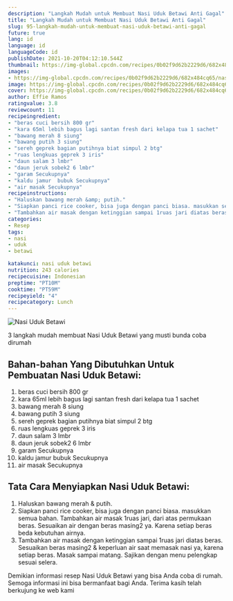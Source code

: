 ```yaml
---
description: "Langkah Mudah untuk Membuat Nasi Uduk Betawi Anti Gagal"
title: "Langkah Mudah untuk Membuat Nasi Uduk Betawi Anti Gagal"
slug: 95-langkah-mudah-untuk-membuat-nasi-uduk-betawi-anti-gagal
future: true
lang: id
language: id
languageCode: id
publishDate: 2021-10-20T04:12:10.544Z 
thumbnail: https://img-global.cpcdn.com/recipes/0b02f9d62b2229d6/682x484cq65/nasi-uduk-betawi-foto-resep-utama.png
images:
- https://img-global.cpcdn.com/recipes/0b02f9d62b2229d6/682x484cq65/nasi-uduk-betawi-foto-resep-utama.png
image: https://img-global.cpcdn.com/recipes/0b02f9d62b2229d6/682x484cq65/nasi-uduk-betawi-foto-resep-utama.png
cover: https://img-global.cpcdn.com/recipes/0b02f9d62b2229d6/682x484cq65/nasi-uduk-betawi-foto-resep-utama.png
author: Effie Ramos
ratingvalue: 3.8
reviewcount: 11
recipeingredient:
- "beras cuci bersih 800 gr"
- "kara 65ml lebih bagus lagi santan fresh dari kelapa tua 1 sachet"
- "bawang merah 8 siung"
- "bawang putih 3 siung"
- "sereh geprek bagian putihnya biat simpul 2 btg"
- "ruas lengkuas geprek 3 iris"
- "daun salam 3 lmbr"
- "daun jeruk sobek2 6 lmbr"
- "garam Secukupnya"
- "kaldu jamur  bubuk Secukupnya"
- "air masak Secukupnya"
recipeinstructions:
- "Haluskan bawang merah &amp; putih."
- "Siapkan panci rice cooker, bisa juga dengan panci biasa. masukkan semua bahan. Tambahkan air masak 1ruas jari, dari atas permukaan beras. Sesuaikan air dengan beras masing2 ya. Karena setiap beras beda kebutuhan airnya."
- "Tambahkan air masak dengan ketinggian sampai 1ruas jari diatas beras. Sesuaikan beras masing2 &amp; keperluan air saat memasak nasi ya, karena setiap beras. Masak sampai matang. Sajikan dengan menu pelengkap sesuai selera."
categories:
- Resep
tags:
- nasi
- uduk
- betawi

katakunci: nasi uduk betawi 
nutrition: 243 calories
recipecuisine: Indonesian
preptime: "PT10M"
cooktime: "PT59M"
recipeyield: "4"
recipecategory: Lunch
---
```



![Nasi Uduk Betawi](https://img-global.cpcdn.com/recipes/0b02f9d62b2229d6/682x484cq65/nasi-uduk-betawi-foto-resep-utama.png)

3 langkah mudah membuat  Nasi Uduk Betawi yang musti bunda coba dirumah

<!--inarticleads1-->

## Bahan-bahan Yang Dibutuhkan Untuk Pembuatan Nasi Uduk Betawi:

1. beras cuci bersih 800 gr
1. kara 65ml lebih bagus lagi santan fresh dari kelapa tua 1 sachet
1. bawang merah 8 siung
1. bawang putih 3 siung
1. sereh geprek bagian putihnya biat simpul 2 btg
1. ruas lengkuas geprek 3 iris
1. daun salam 3 lmbr
1. daun jeruk sobek2 6 lmbr
1. garam Secukupnya
1. kaldu jamur  bubuk Secukupnya
1. air masak Secukupnya



<!--inarticleads2-->

## Tata Cara Menyiapkan Nasi Uduk Betawi:

1. Haluskan bawang merah &amp; putih.
1. Siapkan panci rice cooker, bisa juga dengan panci biasa. masukkan semua bahan. Tambahkan air masak 1ruas jari, dari atas permukaan beras. Sesuaikan air dengan beras masing2 ya. Karena setiap beras beda kebutuhan airnya.
1. Tambahkan air masak dengan ketinggian sampai 1ruas jari diatas beras. Sesuaikan beras masing2 &amp; keperluan air saat memasak nasi ya, karena setiap beras. Masak sampai matang. Sajikan dengan menu pelengkap sesuai selera.




Demikian informasi  resep Nasi Uduk Betawi   yang bisa Anda coba di rumah. Semoga informasi ini bisa bermanfaat bagi Anda. Terima kasih telah berkujung ke web kami
